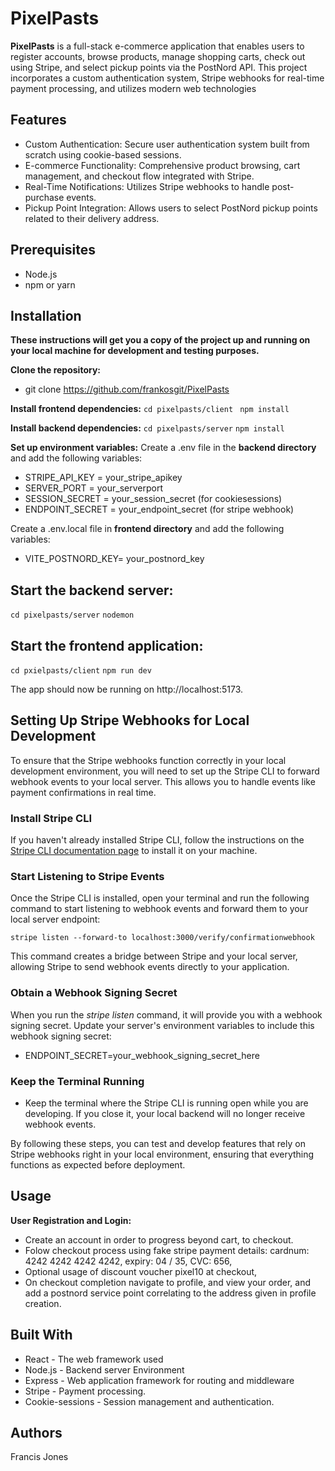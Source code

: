 # PixelPasts

**PixelPasts** is a full-stack e-commerce application that enables users to register accounts, browse products, manage shopping carts, check out using Stripe, and select pickup points via the PostNord API. This project incorporates a custom authentication system, Stripe webhooks for real-time payment processing, and utilizes modern web technologies

## Features

* Custom Authentication: Secure user authentication system built from scratch using cookie-based sessions.
* E-commerce Functionality: Comprehensive product browsing, cart management, and checkout flow integrated with Stripe.
* Real-Time Notifications: Utilizes Stripe webhooks to handle post-purchase events.
* Pickup Point Integration: Allows users to select PostNord pickup points related to their delivery address.
  

## Prerequisites
* Node.js
* npm or yarn



## Installation
**These instructions will get you a copy of the project up and running on your local machine for development and testing purposes.**

**Clone the repository:**
* git clone https://github.com/frankosgit/PixelPasts
  
**Install frontend dependencies:**
```cd pixelpasts/client```
``` npm install```

**Install backend dependencies:**
```cd pixelpasts/server```
```npm install```

**Set up environment variables:**
Create a .env file in the **backend directory** and add the following variables:


* STRIPE_API_KEY = your_stripe_apikey
* SERVER_PORT = your_serverport
* SESSION_SECRET = your_session_secret (for cookiesessions)
* ENDPOINT_SECRET = your_endpoint_secret (for stripe webhook)
  
Create a .env.local file in **frontend directory** and add the following variables:
* VITE_POSTNORD_KEY= your_postnord_key


## Start the backend server:
```cd pixelpasts/server```
```nodemon```
  
## Start the frontend application:
```cd pxielpasts/client```
```npm run dev```

The app should now be running on http://localhost:5173.

## Setting Up Stripe Webhooks for Local Development

To ensure that the Stripe webhooks function correctly in your local development environment, you will need to set up the Stripe CLI to forward webhook events to your local server. This allows you to handle events like payment confirmations in real time.

### Install Stripe CLI

If you haven't already installed Stripe CLI, follow the instructions on the [Stripe CLI documentation page](https://stripe.com/docs/stripe-cli) to install it on your machine.

### Start Listening to Stripe Events

Once the Stripe CLI is installed, open your terminal and run the following command to start listening to webhook events and forward them to your local server endpoint:

```stripe listen --forward-to localhost:3000/verify/confirmationwebhook```

This command creates a bridge between Stripe and your local server, allowing Stripe to send webhook events directly to your application.

### Obtain a Webhook Signing Secret
When you run the *stripe listen* command, it will provide you with a webhook signing secret. Update your server's environment variables to include this webhook signing secret:
* ENDPOINT_SECRET=your_webhook_signing_secret_here

### Keep the Terminal Running
* Keep the terminal where the Stripe CLI is running open while you are developing. If you close it, your local backend will no longer receive webhook events.

By following these steps, you can test and develop features that rely on Stripe webhooks right in your local environment, ensuring that everything functions as expected before deployment.

## Usage
**User Registration and Login:** 
* Create an account in order to progress beyond cart, to checkout.
* Folow checkout process using fake stripe payment details: 
cardnum: 4242 4242 4242 4242,
expiry: 04 / 35,
CVC: 656,
* Optional usage of discount voucher pixel10 at checkout,
* On checkout completion navigate to profile, and view your order, and add a postnord service point correlating to the address given in profile creation.
  
## Built With
* React - The web framework used
* Node.js - Backend server Environment
* Express - Web application framework for routing and middleware
* Stripe - Payment processing.
* Cookie-sessions - Session management and authentication.


## Authors
Francis Jones



